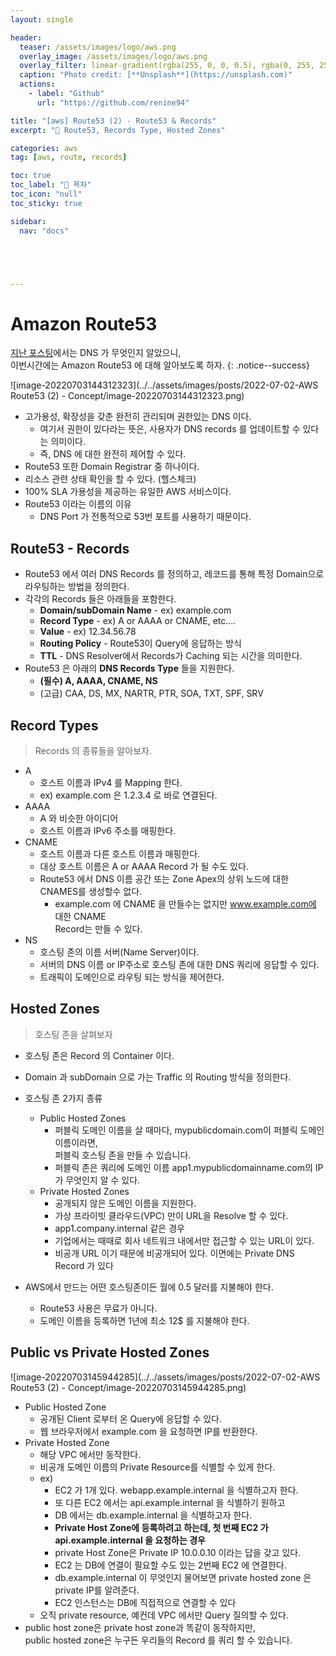 ```yaml
---
layout: single

header:
  teaser: /assets/images/logo/aws.png
  overlay_image: /assets/images/logo/aws.png
  overlay_filter: linear-gradient(rgba(255, 0, 0, 0.5), rgba(0, 255, 255, 0.5))
  caption: "Photo credit: [**Unsplash**](https://unsplash.com)"
  actions:
    - label: "Github"
      url: "https://github.com/renine94"

title: "[aws] Route53 (2) - Route53 & Records"
excerpt: "🚀 Route53, Records Type, Hosted Zones"

categories: aws
tag: [aws, route, records]

toc: true
toc_label: "📕 목차"
toc_icon: "null"
toc_sticky: true

sidebar:
  nav: "docs"





---
```


# Amazon Route53

[지난 포스팅](https://renine94.github.io/aws/AWS-Route53-(1)-Basic/)에서는 DNS 가 무엇인지 알았으니,<br>이번시간에는 Amazon Route53 에 대해 알아보도록 하자.
{: .notice--success}

![image-20220703144312323](../../assets/images/posts/2022-07-02-AWS Route53 (2) - Concept/image-20220703144312323.png)

- 고가용성, 확장성을 갖춘 완전히 관리되며 권한있는 DNS 이다.
  - 여기서 권한이 있다라는 뜻은, 사용자가 DNS records 를 업데이트할 수 있다는 의미이다.
  - 즉, DNS 에 대한 완전히 제어할 수 있다.
- Route53 또한 Domain Registrar 중 하나이다.
- 리소스 관련 상태 확인을 할 수 있다. (헬스체크)
- 100% SLA 가용성을 제공하는 유일한 AWS 서비스이다.
- Route53 이라는 이름의 이유
  - DNS Port 가 전통적으로 53번 포트를 사용하기 때문이다.



## Route53 - Records

- Route53 에서 여러 DNS Records 를 정의하고, 레코드를 통해 특정 Domain으로 라우팅하는 방법을 정의한다.
- 각각의 Records 들은 아래들을 포함한다.
  - **Domain/subDomain Name** - ex) example.com
  - **Record Type** - ex) A or AAAA or CNAME, etc....
  - **Value** - ex) 12.34.56.78
  - **Routing Policy** - Route53이 Query에 응답하는 방식
  - **TTL** - DNS Resolver에서 Records가 Caching 되는 시간을 의미한다.
- Route53 은 아래의 **DNS Records Type** 들을 지원한다.
  - **(필수) A, AAAA, CNAME, NS**
  - (고급) CAA, DS, MX, NARTR, PTR, SOA, TXT, SPF, SRV



## Record Types

> Records 의 종류들을 알아보자.

- A
  - 호스트 이름과 IPv4 를 Mapping 한다.
  - ex) example.com 은 1.2.3.4 로 바로 연결된다.
- AAAA
  - A 와 비슷한 아이디어
  - 호스트 이름과 IPv6 주소를 매핑한다.
- CNAME
  - 호스트 이름과 다른 호스트 이름과 매핑한다.
  - 대상 호스트 이름은 A or AAAA Record 가 될 수도 있다.
  - Route53 에서 DNS 이름 공간 또는 Zone Apex의 상위 노드에 대한 CNAMES를 생성할수 없다.
    - example.com 에 CNAME 을 만들수는 없지만 www.example.com에 대한 CNAME<br>Record는 만들 수 있다.
- NS
  - 호스팅 존의 이름 서버(Name Server)이다.
  - 서버의 DNS 이름 or IP주소로 호스팅 존에 대한 DNS 쿼리에 응답할 수 있다.
  - 트래픽이 도메인으로 라우팅 되는 방식을 제어한다.



## Hosted Zones

> 호스팅 존을 살펴보자

- 호스팅 존은 Record 의 Container 이다.
- Domain 과 subDomain 으로 가는 Traffic 의 Routing 방식을 정의한다.



- 호스팅 존 2가지 종류
  - Public Hosted Zones
    - 퍼블릭 도메인 이름을 살 때마다, mypublicdomain.com이 퍼블릭 도메인 이름이라면,<br>퍼블릭 호스팅 존을 만들 수 있습니다.
    - 퍼블릭 존은 쿼리에 도메인 이름 app1.mypublicdomainname.com의 IP가 무엇인지 알 수 있다.
  - Private Hosted Zones
    - 공개되지 않은 도메인 이름을 지원한다.
    - 가상 프라이빗 클라우드(VPC) 만이 URL을 Resolve 할 수 있다.
    - app1.company.internal 같은 경우
    - 기업에서는 때때로 회사 네트워크 내에서만 접근할 수 있는 URL이 있다.
    - 비공개 URL 이기 때문에 비공개되어 있다. 이면에는 Private DNS Record 가 있다
- AWS에서 만드는 어떤 호스팅존이든 월에 0.5 달러를 지불해야 한다.
  - Route53 사용은 무료가 아니다.
  - 도메인 이름을 등록하면 1년에 최소 12$ 를 지불해야 한다.



## Public vs Private Hosted Zones

![image-20220703145944285](../../assets/images/posts/2022-07-02-AWS Route53 (2) - Concept/image-20220703145944285.png)

- Public Hosted Zone
  - 공개된 Client 로부터 온 Query에 응답할 수 있다.
  - 웹 브라우저에서 example.com 을 요청하면 IP를 반환한다.
- Private Hosted Zone
  - 해당 VPC 에서만 동작한다.
  - 비공개 도메인 이름의 Private Resource를 식별할 수 있게 한다.
  - ex)
    - EC2 가 1개 있다. webapp.example.internal 을 식별하고자 한다.
    - 또 다른 EC2 에서는 api.example.internal 을 식별하기 원하고
    - DB 에서는 db.example.internal 을 식별하고자 한다.
    - **Private Host Zone에 등록하려고 하는데, 첫 번째 EC2 가 api.example.internal 을 요청하는 경우**
    - private Host Zone은 Private IP 10.0.0.10 이라는 답을 갖고 있다.
    - EC2 는 DB에 연결이 필요할 수도 있는 2번째 EC2 에 연결한다.
    - db.example.internal 이 무엇인지 물어보면 private hosted zone 은 private IP를 알려준다.
    - EC2 인스턴스는 DB에 직접적으로 연결할 수 있다
  - 오직 private resource, 예컨데 VPC 에서만 Query 질의할 수 있다.
- public host zone은 private host zone과 똑같이 동작하지만,<br> public hosted zone은 누구든 우리들의 Record 를 쿼리 할 수 있습니다.



